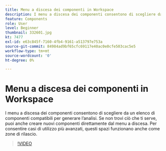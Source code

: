 ```yaml
---
title: Menu a discesa dei componenti in Workspace
description: I menu a discesa dei componenti consentono di scegliere da un elenco di componenti compatibili per generare l’analisi. Se non trovi ciò che ti serve, puoi anche creare nuovi componenti direttamente dal menu a discesa. Per consentire casi di utilizzo più avanzati, questi spazi funzionano anche come zone di rilascio.
feature: Components
role: User
level: Beginner
thumbnail: 332601.jpg
kt: 7477
exl-id: e63c845f-7160-4fb4-9161-a513797e753a
source-git-commit: 84984ad9bf65cfc69117e40ac0e0cfe503cac5e5
workflow-type: tm+mt
source-wordcount: '0'
ht-degree: 0%

---
```


# Menu a discesa dei componenti in Workspace

I menu a discesa dei componenti consentono di scegliere da un elenco di componenti compatibili per generare l’analisi. Se non trovi ciò che ti serve, puoi anche creare nuovi componenti direttamente dal menu a discesa. Per consentire casi di utilizzo più avanzati, questi spazi funzionano anche come zone di rilascio.

>[!VIDEO](https://video.tv.adobe.com/v/332601/?quality=12&learn=on)
